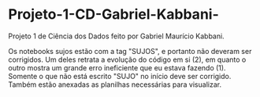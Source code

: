 # Projeto-1-CD-Gabriel-Kabbani-
Projeto 1 de Ciência dos Dados feito por Gabriel Maurício Kabbani.

Os notebooks sujos estão com a tag "SUJOS", e portanto não deveram ser corrigidos. Um deles retrata a evolução do código em si (2), em quanto o outro mostra um grande erro ineficiente que eu estava fazendo (1).
Somente o que não está escrito "SUJO" no início deve ser corrigido.
Também estão anexadas as planilhas necessárias para visualizar.
